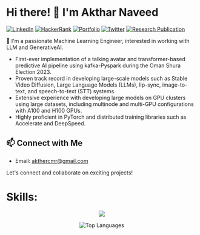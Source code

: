 <!--
**Aktharnvdv/Aktharnvdv** is a ✨ _special_ ✨ repository because its `README.md` (this file) appears on your GitHub profile.
-->

# Hi there! 👋 I'm Akthar Naveed

[![LinkedIn](https://img.shields.io/badge/LinkedIn-AktharNaveed-blue)](https://www.linkedin.com/in/akthar-naveed-921039201/)
[![HackerRank](https://img.shields.io/badge/HackerRank-Profile-blue)](https://www.hackerrank.com/profile/akthercmr)
[![Portfolio](https://img.shields.io/badge/Portfolio-portfolio-green)](https://www.upwork.com/freelancers/~0195463ae638b7275c?viewMode=1)
[![Twitter](https://img.shields.io/badge/Twitter-AktharNaveed-blue)](https://twitter.com/AktharN80967)
[![Research Publication](https://img.shields.io/badge/Research%20Publication-arXiv%3A2207.09665-red)](https://arxiv.org/abs/2207.09665)

🚀 I'm a passionate Machine Learning Engineer, interested in working with LLM and GenerativeAI.

- First-ever implementation of a talking avatar and transformer-based predictive AI pipeline using kafka-Pyspark during the Oman Shura Election 2023.
- Proven track record in developing large-scale models such as Stable Video Diffusion, Large Language Models (LLMs), lip-sync, image-to-text, and speech-to-text (STT) systems.
- Extensive experience with developing large models on GPU clusters using large datasets, including multinode and multi-GPU configurations with A100 and H100 GPUs.
- Highly proficient in PyTorch and distributed training libraries such as Accelerate and DeepSpeed.

## 📫 Connect with Me

- Email: akthercmr@gmail.com

Let's connect and collaborate on exciting projects!

# Skills:
<p align="center">
  <a href="https://skillicons.dev">
    <img src="https://skillicons.dev/icons?i=git,pytorch,py,anaconda,aws,docker,ai,heroku,kafka,opencv,sklearn" />
  </a>
</p>

<div align="center">
  <img src="https://github-readme-stats.vercel.app/api/top-langs/?username=Aktharnvdv&layout=compact&bg_color=0D1117&text_color=c9d1d9&title_color=58a6ff" alt="Top Languages">
</div>
